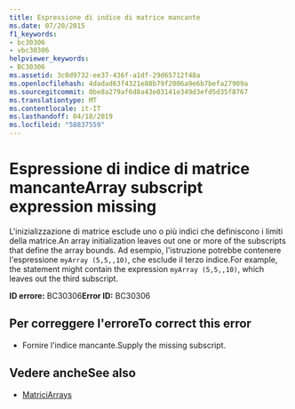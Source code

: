 ```yaml
---
title: Espressione di indice di matrice mancante
ms.date: 07/20/2015
f1_keywords:
- bc30306
- vbc30306
helpviewer_keywords:
- BC30306
ms.assetid: 3c0d9732-ee37-436f-a1df-29d65712f48a
ms.openlocfilehash: 4dadad63f4321e88b79f2006a9e6b7befa27909a
ms.sourcegitcommit: 0be8a279af6d8a43e03141e349d3efd5d35f8767
ms.translationtype: MT
ms.contentlocale: it-IT
ms.lasthandoff: 04/18/2019
ms.locfileid: "58837559"
---
```

# <a name="array-subscript-expression-missing"></a><span data-ttu-id="041b5-102">Espressione di indice di matrice mancante</span><span class="sxs-lookup"><span data-stu-id="041b5-102">Array subscript expression missing</span></span>
<span data-ttu-id="041b5-103">L'inizializzazione di matrice esclude uno o più indici che definiscono i limiti della matrice.</span><span class="sxs-lookup"><span data-stu-id="041b5-103">An array initialization leaves out one or more of the subscripts that define the array bounds.</span></span> <span data-ttu-id="041b5-104">Ad esempio, l'istruzione potrebbe contenere l'espressione `myArray (5,5,,10)`, che esclude il terzo indice.</span><span class="sxs-lookup"><span data-stu-id="041b5-104">For example, the statement might contain the expression `myArray (5,5,,10)`, which leaves out the third subscript.</span></span>  
  
 <span data-ttu-id="041b5-105">**ID errore:** BC30306</span><span class="sxs-lookup"><span data-stu-id="041b5-105">**Error ID:** BC30306</span></span>  
  
## <a name="to-correct-this-error"></a><span data-ttu-id="041b5-106">Per correggere l'errore</span><span class="sxs-lookup"><span data-stu-id="041b5-106">To correct this error</span></span>  
  
-   <span data-ttu-id="041b5-107">Fornire l'indice mancante.</span><span class="sxs-lookup"><span data-stu-id="041b5-107">Supply the missing subscript.</span></span>  
  
## <a name="see-also"></a><span data-ttu-id="041b5-108">Vedere anche</span><span class="sxs-lookup"><span data-stu-id="041b5-108">See also</span></span>

- [<span data-ttu-id="041b5-109">Matrici</span><span class="sxs-lookup"><span data-stu-id="041b5-109">Arrays</span></span>](../../../visual-basic/programming-guide/language-features/arrays/index.md)
